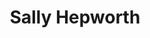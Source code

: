 ---
title: Sally Hepworth
author_slug: sally_hepworth
wikipedia_url: https://en.wikipedia.org/wiki/Sally_Hepworth
wikipedia_summary: |
  Sally Hepworth is an Australian writer. She wrote seven books, most notably The Secrets of Midwives, a novel published in 2015, and The Good Sister, which won the 2021 Adult crime novel Davitt Award. Hepworth and her works have been featured in media outlets that have included USA Today, The New York Times, and The Sydney Morning Herald.
layout: author
---